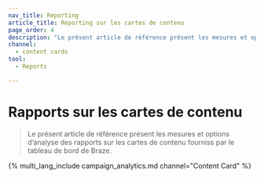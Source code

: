```yaml
---
nav_title: Reporting
article_title: Reporting sur les cartes de contenu
page_order: 4
description: "Le présent article de référence présent les mesures et options d’analyse des rapports sur les cartes de contenu fourniss par le tableau de bord de Braze."
channel:
  - content cards
tool:
  - Reports

---
```


# Rapports sur les cartes de contenu

> Le présent article de référence présent les mesures et options d’analyse des rapports sur les cartes de contenu fourniss par le tableau de bord de Braze.

{% multi_lang_include campaign_analytics.md channel="Content Card" %}
